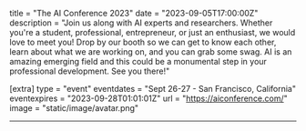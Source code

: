 title = "The AI Conference 2023"
date = "2023-09-05T17:00:00Z"
description = "Join us along with AI experts and researchers. Whether you're a student, professional, entrepreneur, or just an enthusiast, we would love to meet you! Drop by our booth so we can get to know each other, learn about what we are working on, and you can grab some swag. AI is an amazing emerging field and this could be a monumental step in your professional development. See you there!"

[extra]
type = "event"
eventdates = "Sept 26-27 - San Francisco, California"
eventexpires = "2023-09-28T01:01:01Z"
url = "https://aiconference.com/"
image = "static/image/avatar.png"

---
